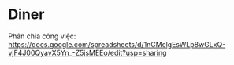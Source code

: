 # Diner

Phân chia công việc: https://docs.google.com/spreadsheets/d/1nCMclgEsWLp8wGLxQ-vjF4J00QyavX5Yn_-Z5jsMEEo/edit?usp=sharing
